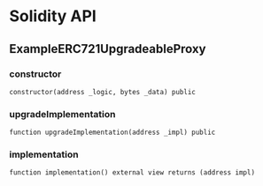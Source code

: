 # Solidity API

## ExampleERC721UpgradeableProxy

### constructor

```solidity
constructor(address _logic, bytes _data) public
```

### upgradeImplementation

```solidity
function upgradeImplementation(address _impl) public
```

### implementation

```solidity
function implementation() external view returns (address impl)
```


